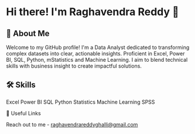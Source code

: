 # Hi there! I'm Raghavendra Reddy 👋

## 🚀 About Me

Welcome to my GitHub profile! I'm a Data Analyst dedicated to transforming complex datasets into clear, actionable insights. Proficient in Excel, Power BI, SQL, Python, mStatistics and Machine Learning. I aim to blend technical skills with business insight to create impactful solutions.

## 🛠 Skills

Excel
Power BI
SQL
Python
Statistics
Machine Learning 
SPSS




🔗 Useful Links


Reach out to me - raghavendrareddyghalli@gmail.com
